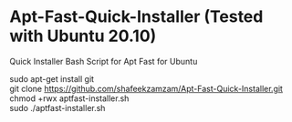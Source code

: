 # Apt-Fast-Quick-Installer (Tested with Ubuntu 20.10)
Quick Installer Bash Script for Apt Fast for Ubuntu 

sudo apt-get install git <br>
git clone https://github.com/shafeekzamzam/Apt-Fast-Quick-Installer.git <br>
chmod +rwx aptfast-installer.sh <br>
sudo ./aptfast-installer.sh <br>
